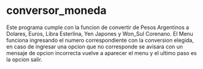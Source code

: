 # conversor_moneda

Este programa cumple con la funcion de convertir de Pesos Argentinos a Dolares, Euros, Libra Esterlina, Yen Japones y Won_Sul Corenano.
El Menu funciona ingresando el numero correspondiente con la conversion elegida, en caso de ingresar una opcion que no corresponde se avisara con un mensaje de opcion incorrecta vuelve a aparecer el menu y el ultimo paso es la opcion salir.
